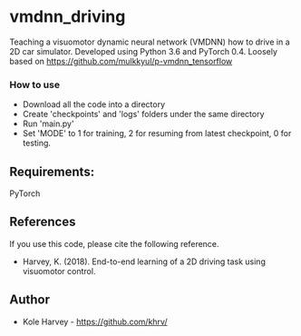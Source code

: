 # vmdnn_driving
Teaching a visuomotor dynamic neural network (VMDNN) how to drive in a 2D car simulator.
Developed using Python 3.6 and PyTorch 0.4.
Loosely based on https://github.com/mulkkyul/p-vmdnn_tensorflow

### How to use
- Download all the code into a directory
- Create 'checkpoints' and 'logs' folders under the same directory
- Run 'main.py'
- Set 'MODE' to 1 for training, 2 for resuming from latest checkpoint, 0 for testing.


## Requirements:
PyTorch


## References
If you use this code, please cite the following reference.
- Harvey, K. (2018). End-to-end learning of a 2D driving task using visuomotor control.


## Author

* Kole Harvey - https://github.com/khrv/

